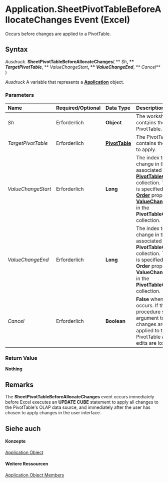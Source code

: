 
# Application.SheetPivotTableBeforeAllocateChanges Event (Excel)

Occurs before changes are applied to a PivotTable.


## Syntax

 _Ausdruck_. **SheetPivotTableBeforeAllocateChanges**( ** _Sh_**, ** _TargetPivotTable_**, ** _ValueChangeStart_**, ** _ValueChangeEnd_**, ** _Cancel_** )

 _Ausdruck_ A variable that represents a **[Application](19b73597-5cf9-4f56-8227-b5211f657f6f.md)** object.


### Parameters



|**Name**|**Required/Optional**|**Data Type**|**Description**|
|:-----|:-----|:-----|:-----|
| _Sh_|Erforderlich|**Object**|The worksheet that contains the PivotTable.|
| _TargetPivotTable_|Erforderlich|**[PivotTable](a9c1d4a0-78a9-f9a6-6daf-91cb63e45842.md)**|The PivotTable that contains the changes to apply.|
| _ValueChangeStart_|Erforderlich|**Long**|The index to the first change in the associated  **[PivotTableChangeList](83bc0395-b97e-d57f-cfe4-e226a5cea36c.md)** collection. The index is specified by the **[Order](f64f8739-212b-6aca-3ddc-09c68c44978c.md)** property of the **[ValueChange](27335d52-7003-2268-b5d0-c2cd21588579.md)** object in the **PivotTableChangeList** collection.|
| _ValueChangeEnd_|Erforderlich|**Long**|The index to the last change in the associated  **PivotTableChangeList** collection. The index is specified by the **Order** property of the **ValueChange** object in the **PivotTableChangeList** collection.|
| _Cancel_|Erforderlich|**Boolean**|**False** when the event occurs. If the event procedure sets this argument to **True**, the changes are not applied to the PivotTable and all edits are lost.|

### Return Value

 **Nothing**


## Remarks

The  **SheetPivotTableBeforeAllocateChanges** event occurs immediately before Excel executes an **UPDATE CUBE** statement to apply all changes to the PivotTable's OLAP data source, and immediately after the user has chosen to apply changes in the user interface.


## Siehe auch


#### Konzepte


[Application Object](19b73597-5cf9-4f56-8227-b5211f657f6f.md)
#### Weitere Ressourcen


[Application Object Members](http://msdn.microsoft.com/library/4cb9ca42-8d07-cc9c-2d80-4eb9a5921e1e%28Office.15%29.aspx)